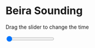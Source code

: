 <h1>Beira Sounding</h1>
<p>Drag the slider to change the time</p>

<div class="slidecontainer">
<input oninput='setImage(this)' class="slider" type="range" min="0" max="5" value="0" step="1" />
<img id='img'/>
</div>

<script>
var img = document.getElementById('img');
var img_array = ['/assets/images/skwt/skd_beira_wrfout_d01_2020-06-27_12:00:00.png',
'/assets/images/skwt/skd_beira_wrfout_d01_2020-06-27_18:00:00.png',
'/assets/images/skwt/skd_beira_wrfout_d01_2020-06-28_00:00:00.png',
'/assets/images/skwt/skd_beira_wrfout_d01_2020-06-28_06:00:00.png',
'/assets/images/skwt/skd_beira_wrfout_d01_2020-06-28_12:00:00.png',];
function setImage(obj)
{
        var value = obj.value;
        img.src = img_array[value];

}
</script>
